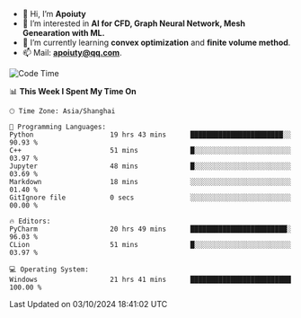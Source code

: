 - 👋 Hi, I’m **Apoiuty**
- 👀 I’m interested in **AI for CFD, Graph Neural Network, Mesh Genearation with ML.**
- 🌱 I’m currently learning **convex optimization** and **finite volume method**.
- 📫 Mail: **apoiuty@qq.com**.


<!--START_SECTION:waka-->
![Code Time](http://img.shields.io/badge/Code%20Time-1%2C285%20hrs-blue)

📊 **This Week I Spent My Time On** 

```text
🕑︎ Time Zone: Asia/Shanghai

💬 Programming Languages: 
Python                   19 hrs 43 mins      ███████████████████████░░   90.93 % 
C++                      51 mins             █░░░░░░░░░░░░░░░░░░░░░░░░   03.97 % 
Jupyter                  48 mins             █░░░░░░░░░░░░░░░░░░░░░░░░   03.69 % 
Markdown                 18 mins             ░░░░░░░░░░░░░░░░░░░░░░░░░   01.40 % 
GitIgnore file           0 secs              ░░░░░░░░░░░░░░░░░░░░░░░░░   00.00 % 

🔥 Editors: 
PyCharm                  20 hrs 49 mins      ████████████████████████░   96.03 % 
CLion                    51 mins             █░░░░░░░░░░░░░░░░░░░░░░░░   03.97 % 

💻 Operating System: 
Windows                  21 hrs 41 mins      █████████████████████████   100.00 % 
```


 Last Updated on 03/10/2024 18:41:02 UTC
<!--END_SECTION:waka-->



<!---
Apoiuty/Apoiuty is a ✨ special ✨ repository because its `README.md` (this file) appears on your GitHub profile.
You can click the Preview link to take a look at your changes.
--->

